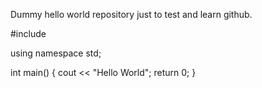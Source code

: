 Dummy hello world repository just to test and learn github.

#include <iostream>

using namespace std;

int main()
{
  cout << "Hello World";
  return 0;
}
